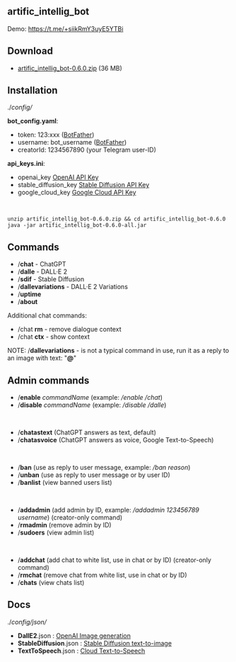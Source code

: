 artific_intellig_bot
--------------------

Demo: https://t.me/+siikRmY3uyE5YTBi


Download
--------

- [artific_intellig_bot-0.6.0.zip](https://github.com/Helltar/artific_intellig_bot/releases/download/0.6.0/artific_intellig_bot-0.6.0.zip) (36 MB)

Installation
------------

./_config/_

**bot_config.yaml**:

- token: 123:xxx ([BotFather](https://t.me/BotFather))
- username: bot_username ([BotFather](https://t.me/BotFather))
- creatorId: 1234567890 (your Telegram user-ID)

**api_keys.ini**:

- openai_key [OpenAI API Key](https://beta.openai.com/account/api-keys)
- stable_diffusion_key [Stable Diffusion API Key](https://beta.dreamstudio.ai/membership?tab=apiKeys)
- google_cloud_key [Google Cloud API Key](https://console.cloud.google.com/apis/credentials)

<br>

```
unzip artific_intellig_bot-0.6.0.zip && cd artific_intellig_bot-0.6.0
java -jar artific_intellig_bot-0.6.0-all.jar
```

Commands
--------

- /**chat** - ChatGPT
- /**dalle** - DALL·E 2
- /**sdif** - Stable Diffusion
- /**dallevariations** - DALL·E 2 Variations
- /**uptime**
- /**about**

Additional chat commands:

- /chat **rm** - remove dialogue context
- /chat **ctx** - show context

NOTE: /**dallevariations** - is not a typical command in use, run it as a reply to an image with text: "**@**"

Admin commands
--------------

- /**enable** _commandName_ (example: _/enable /chat_)
- /**disable** _commandName_ (example: _/disable /dalle_)
<br>

- /**chatastext** (ChatGPT answers as text, default)
- /**chatasvoice** (ChatGPT answers as voice, Google Text-to-Speech)
<br>

- /**ban** (use as reply to user message, example: _/ban reason_)
- /**unban** (use as reply to user message or by user ID)
- /**banlist** (view banned users list)
<br>

- /**addadmin** (add admin by ID, example: _/addadmin 123456789 username_) (creator-only command)
- /**rmadmin** (remove admin by ID)
- /**sudoers** (view admin list)
<br>

- /**addchat** (add chat to white list, use in chat or by ID) (creator-only command)
- /**rmchat** (remove chat from white list, use in chat or by ID)
- /**chats** (view chats list)

Docs
----

./_config/json/_

- **DallE2**.json : [OpenAI Image generation](https://beta.openai.com/docs/guides/images/usage?lang=curl)
- **StableDiffusion**.json : [Stable Diffusion text-to-image](https://api.stability.ai/docs#tag/v1alphageneration/operation/v1alpha/generation#textToImage)
- **TextToSpeech**.json : [Cloud Text-to-Speech](https://cloud.google.com/text-to-speech/docs/reference/rest/v1/text/synthesize)
